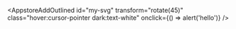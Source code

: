 <AppstoreAddOutlined
id="my-svg"
transform="rotate(45)"
class="hover:cursor-pointer dark:text-white"
onclick={() => alert('hello')}
/>
